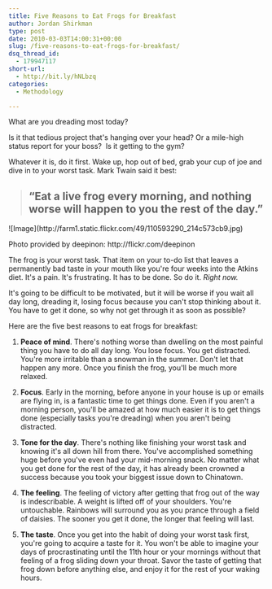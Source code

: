 ```yaml
---
title: Five Reasons to Eat Frogs for Breakfast
author: Jordan Shirkman
type: post
date: 2010-03-03T14:00:31+00:00
slug: /five-reasons-to-eat-frogs-for-breakfast/
dsq_thread_id:
  - 179947117
short-url:
  - http://bit.ly/hNLbzq
categories:
  - Methodology

---
```

What are you dreading most today?

Is it that tedious project that's hanging over your head? Or a mile-high status report for your boss?  Is it getting to the gym?

Whatever it is, do it first. Wake up, hop out of bed, grab your cup of joe and dive in to your worst task. Mark Twain said it best:

> ## “Eat a live frog every morning, and nothing worse will happen to you the rest of the day.”

<div style="width: 510px" class="wp-caption aligncenter">
  ![Image](http://farm1.static.flickr.com/49/110593290_214c573cb9.jpg)
  
  <p class="wp-caption-text">
    Photo provided by deepinon: http://flickr.com/deepinon
  </p>
</div>

The frog is your worst task. That item on your to-do list that leaves a permanently bad taste in your mouth like you're four weeks into the Atkins diet. It's a pain. It's frustrating. It has to be done. So do it. _Right now._

It's going to be difficult to be motivated, but it will be worse if you wait all day long, dreading it, losing focus because you can't stop thinking about it. You have to get it done, so why not get through it as soon as possible?

Here are the five best reasons to eat frogs for breakfast:

1. **Peace of mind**. There's nothing worse than dwelling on the most painful thing you have to do all day long. You lose focus. You get distracted. You're more irritable than a snowman in the summer. Don't let that happen any more. Once you finish the frog, you'll be much more relaxed.

2. **Focus**. Early in the morning, before anyone in your house is up or emails are flying in, is a fantastic time to get things done. Even if you aren't a morning person, you'll be amazed at how much easier it is to get things done (especially tasks you're dreading) when you aren't being distracted.

3. **Tone for the day**. There's nothing like finishing your worst task and knowing it's all down hill from there. You've accomplished something huge before you've even had your mid-morning snack. No matter what you get done for the rest of the day, it has already been crowned a success because you took your biggest issue down to Chinatown.

4. **The feeling**. The feeling of victory after getting that frog out of the way is indescribable. A weight is lifted off of your shoulders. You're untouchable. Rainbows will surround you as you prance through a field of daisies. The sooner you get it done, the longer that feeling will last.

5. **The taste**. Once you get into the habit of doing your worst task first, you're going to acquire a taste for it. You won't be able to imagine your days of procrastinating until the 11th hour or your mornings without that feeling of a frog sliding down your throat. Savor the taste of getting that frog down before anything else, and enjoy it for the rest of your waking hours.